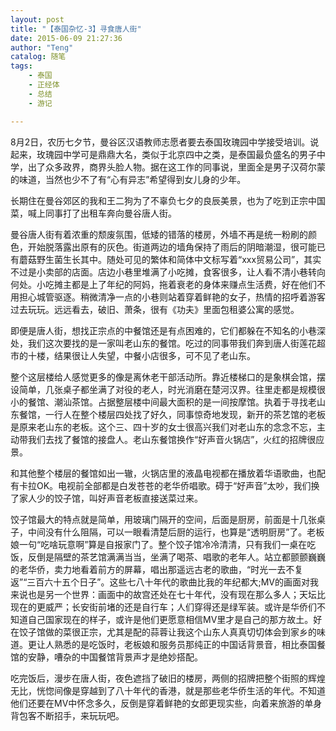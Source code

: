 ```yaml
---
layout: post
title: "【泰国杂忆-3】寻食唐人街"
date: 2015-06-09 21:27:36
author: "Teng"
catalog: 随笔
tags: 
    - 泰国
    - 正经体
    - 总结
    - 游记

---
```

8月2日，农历七夕节，曼谷区汉语教师志愿者要去泰国玫瑰园中学接受培训。说起来，玫瑰园中学可是鼎鼎大名，类似于北京四中之类，是泰国最负盛名的男子中学，出了众多政界，商界头脸人物。据在这工作的同事说，里面全是男子汉荷尔蒙的味道，当然也少不了有“心有异志”希望得到女儿身的少年。

长期住在曼谷郊区的我和王二狗为了不辜负七夕的良辰美景，也为了吃到正宗中国菜，喊上同事打了出租车奔向曼谷唐人街。

曼谷唐人街有着浓重的颓废氛围，低矮的错落的楼房，外墙不再是统一粉刷的颜色，开始脱落露出原有的灰色。街道两边的墙角保持了雨后的阴暗潮湿，很可能已有蘑菇野生菌生长其中。随处可见的繁体和简体中文标写着“xxx贸易公司”，其实不过是小卖部的店面。店边小巷里堆满了小吃摊，食客很多，让人看不清小巷转向何处。小吃摊主都是上了年纪的阿妈，拖着衰老的身体来赚点生活费，好在他们不用担心城管驱逐。稍微清净一点的小巷则站着穿着鲜艳的女子，热情的招呼着游客过去玩玩。远远看去，破旧、萧条，很有《功夫》里面包租婆公寓的感觉。

即便是唐人街，想找正宗点的中餐馆还是有点困难的，它们都躲在不知名的小巷深处，我们这次要找的是一家叫老山东的餐馆。吃过的同事带我们奔到唐人街莲花超市的十楼，结果很让人失望，中餐小店很多，可不见了老山东。

整个这层楼给人感觉更多的像是离休老干部活动所。靠近楼梯口的是象棋会馆，摆设简单，几张桌子都坐满了对役的老人，时光消磨在楚河汉界。往里走都是规模很小的餐馆、潮汕茶馆。占据整层楼中间最大面积的是一间按摩馆。执着于寻找老山东餐馆，一行人在整个楼层四处找了好久，同事惊奇地发现，新开的茶艺馆的老板是原来老山东的老板。这个三、四十岁的女士很高兴我们对老山东的念念不忘，主动带我们去找了餐馆的接盘人。老山东餐馆换作“好声音火锅店”，火红的招牌很应景。

和其他整个楼层的餐馆如出一辙，火锅店里的液晶电视都在播放着华语歌曲，也配有卡拉OK。电视前全部都是白发苍苍的老华侨唱歌。碍于“好声音”太吵，我们换了家人少的饺子馆，叫好声音老板直接送菜过来。

饺子馆最大的特点就是简单，用玻璃门隔开的空间，后面是厨房，前面是十几张桌子，中间没有什么阻隔，可以一眼看清楚后厨的运行，也算是“透明厨房”了。老板娘一句“吃啥玩意啊”算是自报家门了。整个饺子馆冷冷清清，只有我们一桌在吃饭，反倒是隔壁的茶艺馆满满当当，坐满了喝茶、唱歌的老年人。站立都颤颤巍巍的老华侨，卖力地看着前方的屏幕，唱出那遥远古老的歌曲，“时光一去不复返”“三百六十五个日子”。这些七八十年代的歌曲比我的年纪都大;MV的画面对我来说也是另一个世界：画面中的故宫还处在七十年代，没有现在那么多人；天坛比现在的更威严；长安街前堵的还是自行车；人们穿得还是绿军装。或许是华侨们不知道自己国家现在的样子，或许是他们更愿意相信MV里才是自己的那方故土。好在饺子馆做的菜很正宗，尤其是配的蒜蓉让我这个山东人真真切切体会到家乡的味道。更让人熟悉的是吃饭时，老板娘和服务员那纯正的中国话背景音，相比泰国餐馆的安静，嘈杂的中国餐馆背景声才是绝妙搭配。

吃完饭后，漫步在唐人街，夜色遮挡了破旧的楼房，两侧的招牌把整个街照的辉煌无比，恍惚间像是穿越到了八十年代的香港，就是那些老华侨生活的年代。不知道他们还要在MV中怀念多久，反倒是穿着鲜艳的女郎更现实些，向着来旅游的单身背包客不断招手，来玩玩吧。